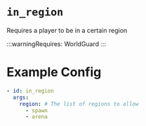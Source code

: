 # `in_region`

Requires a player to be in a certain region


:::warningRequires:
WorldGuard
:::

# Example Config
```yaml
- id: in_region
  args:
    region: # The list of regions to allow
      - spawn
      - arena
```
